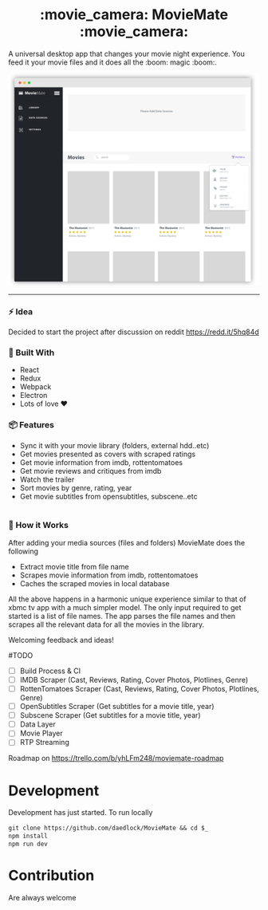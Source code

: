 <h1 align="center">:movie_camera: MovieMate :movie_camera:</h1>
A universal desktop app that changes your movie night experience. You feed it your movie files and it does all the :boom: magic :boom:.  
  
![Alt Screenshot](https://github.com/daedlock/MovieMate/raw/master/resources/screenshot.png)
___

### :zap: Idea
Decided to start the project after discussion on reddit https://redd.it/5hq84d
### :wrench: Built With
* React
* Redux
* Webpack
* Electron
* Lots of love :heart:
  
### :package: Features
* Sync it with your movie library (folders, external hdd..etc) 
* Get movies presented as covers with scraped ratings
* Get movie information from imdb, rottentomatoes 
* Get movie reviews and critiques from imdb 
* Watch the trailer 
* Sort movies by genre, rating, year
* Get movie subtitles from opensubtitles, subscene..etc   
   
   
### :rocket: How it Works  
After adding your media sources (files and folders) MovieMate does the following
* Extract movie title from file name
* Scrapes movie information from imdb, rottentomatoes
* Caches the scraped movies in local database


All the above happens in a harmonic unique experience similar to that of xbmc tv app with a much simpler model. The only input required to get started is a list of file names. The app parses the file names and then scrapes all the relevant data for all the movies in the library.

Welcoming feedback and ideas!


#TODO
- [ ] Build Process & CI
- [ ] IMDB Scraper (Cast, Reviews, Rating, Cover Photos, Plotlines, Genre)
- [ ] RottenTomatoes Scraper (Cast, Reviews, Rating, Cover Photos, Plotlines, Genre)
- [ ] OpenSubtitles Scraper (Get subtitles for a movie title, year)
- [ ] Subscene Scraper (Get subtitles for a movie title, year)
- [ ] Data Layer
- [ ] Movie Player
- [ ] RTP Streaming

Roadmap on https://trello.com/b/yhLFm248/moviemate-roadmap

# Development
Development has just started. To run locally
```
git clone https://github.com/daedlock/MovieMate && cd $_
npm install
npm run dev
```

# Contribution
Are always welcome

